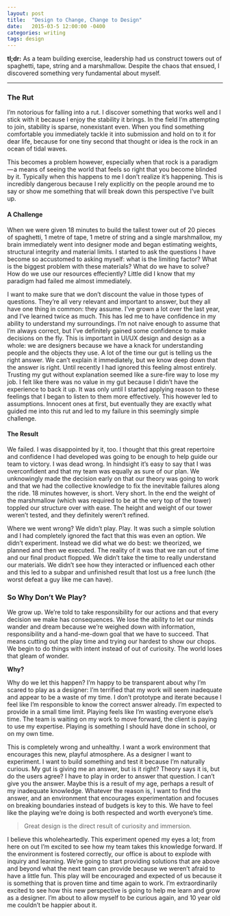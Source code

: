 ```yaml
---
layout: post
title:  "Design to Change, Change to Design"
date:   2015-03-5 12:00:00 -0400
categories: writing
tags: design
---
```

**tl;dr:** As a team building exercise, leadership had us construct towers out of spaghetti, tape, string and a marshmallow. Despite the chaos that ensued, I discovered something very fundamental about myself.

<hr>

### The Rut

I’m notorious for falling into a rut. I discover something that works well and I stick with it because I enjoy the stability it brings. In the field I’m attempting to join, stability is sparse, nonexistant even. When you find something comfortable you immediately tackle it into submission and hold on to it for dear life, because for one tiny second that thought or idea is the rock in an ocean of tidal waves.

This becomes a problem however, especially when that rock is a paradigm — a means of seeing the world that feels so right that you become blinded by it. Typically when this happens to me I don’t realize it’s happening. This is incredibly dangerous because I rely explicitly on the people around me to say or show me something that will break down this perspective I’ve built up.

#### A Challenge

When we were given 18 minutes to build the tallest tower out of 20 pieces of spaghetti, 1 metre of tape, 1 metre of string and a single marshmallow, my brain immediately went into designer mode and began estimating weights, structural integrity and material limits. I started to ask the questions I have become so accustomed to asking myself: what is the limiting factor? What is the biggest problem with these materials? What do we have to solve? How do we use our resources effeciently? Little did I know that my paradigm had failed me almost immediately.

I want to make sure that we don’t discount the value in those types of questions. They’re all very relevant and important to answer, but they all have one thing in common: they assume. I’ve grown a lot over the last year, and I’ve learned twice as much. This has led me to have confidence in my ability to understand my surroundings. I’m not naive enough to assume that I’m always correct, but I’ve definitely gained some confidence to make decisions on the fly. This is important in UI/UX design and design as a whole: we are designers because we have a knack for understanding people and the objects they use. A lot of the time our gut is telling us the right answer. We can’t explain it immediately, but we know deep down that the answer is right. Until recently I had ignored this feeling almost entirely. Trusting my gut without explanation seemed like a sure-fire way to lose my job. I felt like there was no value in my gut because I didn’t have the experience to back it up. It was only until I started applying reason to these feelings that I began to listen to them more effectively. This however led to assumptions. Innocent ones at first, but eventually they are exactly what guided me into this rut and led to my failure in this seemingly simple challenge.

#### The Result

We failed. I was disappointed by it, too. I thought that this great repertoire and confidence I had developed was going to be enough to help guide our team to victory. I was dead wrong. In hindsight it’s easy to say that I was overconfident and that my team was equally as sure of our plan. We unknowingly made the decision early on that our theory was going to work and that we had the collective knowledge to fix the inevitable failures along the ride. 18 minutes however, is short. Very short. In the end the weight of the marshmallow (which was required to be at the very top of the tower) toppled our structure over with ease. The height and weight of our tower weren’t tested, and they definitely weren’t refined.

Where we went wrong? We didn’t play. Play. It was such a simple solution and I had completely ignored the fact that this was even an option. We didn’t experiment. Instead we did what we do best: we theorized, we planned and then we executed. The reality of it was that we ran out of time and our final product flopped. We didn’t take the time to really understand our materials. We didn’t see how they interacted or influenced each other and this led to a subpar and unfinished result that lost us a free lunch (the worst defeat a guy like me can have).

### So Why Don’t We Play?

We grow up. We’re told to take responsibility for our actions and that every decision we make has consequences. We lose the ability to let our minds wander and dream because we’re weighed down with information, responsibility and a hand-me-down goal that we have to succeed. That means cutting out the play time and trying our hardest to show our chops. We begin to do things with intent instead of out of curiosity. The world loses that gleam of wonder.

<p class='center'><strong>Why?</strong></p>

Why do we let this happen? I’m happy to be transparent about why I’m scared to play as a designer: I’m terrified that my work will seem inadequate and appear to be a waste of my time. I don’t prototype and iterate because I feel like I’m responsible to know the correct answer already. I’m expected to provide in a small time limit. Playing feels like I’m wasting everyone else’s time. The team is waiting on my work to move forward, the client is paying to use my expertise. Playing is something I should have done in school, or on my own time.

This is completely wrong and unhealthy. I want a work environment that encourages this new, playful atmosphere. As a designer I want to experiment. I want to build something and test it because I’m naturally curious. My gut is giving me an answer, but is it right? Theory says it is, but do the users agree? I have to play in order to answer that question. I can’t give you the answer. Maybe this is a result of my age, perhaps a result of my inadequate knowledge. Whatever the reason is, I want to find the answer, and an environment that encourages experimentation and focuses on breaking boundaries instead of budgets is key to this. We have to feel like the playing we’re doing is both respected and worth everyone’s time.

>Great design is the direct result of curiosity and immersion.

I believe this wholeheartedly. This experiment opened my eyes a lot; from here on out I’m excited to see how my team takes this knowledge forward. If the environment is fostered correctly, our office is about to explode with inquiry and learning. We’re going to start providing solutions that are above and beyond what the next team can provide because we weren’t afraid to have a little fun. This play will be encouraged and expected of us because it is something that is proven time and time again to work. I’m extraordinarily excited to see how this new perspective is going to help me learn and grow as a designer. I’m about to allow myself to be curious again, and 10 year old me couldn’t be happier about it.
